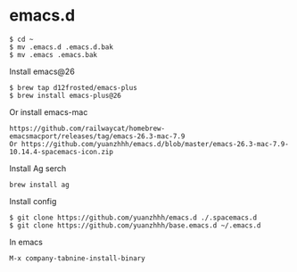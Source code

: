 # emacs.d
```
$ cd ~
$ mv .emacs.d .emacs.d.bak
$ mv .emacs .emacs.bak
```
Install emacs@26
```
$ brew tap d12frosted/emacs-plus
$ brew install emacs-plus@26
```
Or install emacs-mac
```
https://github.com/railwaycat/homebrew-emacsmacport/releases/tag/emacs-26.3-mac-7.9
Or https://github.com/yuanzhhh/emacs.d/blob/master/emacs-26.3-mac-7.9-10.14.4-spacemacs-icon.zip
```
Install Ag serch
```
brew install ag
```
Install config
```
$ git clone https://github.com/yuanzhhh/emacs.d ./.spacemacs.d
$ git clone https://github.com/yuanzhhh/base.emacs.d ~/.emacs.d
```
In emacs
```
M-x company-tabnine-install-binary
```

